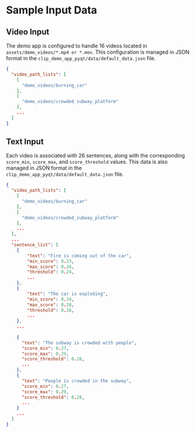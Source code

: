 # Sample Input Data 

## Video Input

The demo app is configured to handle 16 videos located in `assets/demo_videos/*.mp4 or *.mov`. This configuration is managed in JSON format in the `clip_demo_app_pyqt/data/default_data.json` file.

```json
{
  "video_path_lists": [
    [
      "demo_videos/burning_car"
    ],
    [
      "demo_videos/crowded_subway_platform"
    ],
    ...
  ]
}
```

## Text Input

Each video is associated with 26 sentences, along with the corresponding `score_min`, `score_max`, and `score_threshold` values. This data is also managed in JSON format in the `clip_demo_app_pyqt/data/default_data.json` file.

```json
{
  "video_path_lists": [
    [
      "demo_videos/burning_car"
    ],
    [
      "demo_videos/crowded_subway_platform"
    ],
    ...
  ],
  ...
  "sentence_list": [
    {
        "text": "Fire is coming out of the car",
        "min_score": 0.23,
        "max_score": 0.26,
        "threshold": 0.24,
        ...
    },
    {
        "text": "The car is exploding",
        "min_score": 0.24,
        "max_score": 0.28,
        "threshold": 0.26,
        ...
    },
    ...
    
    {
      "text": "The subway is crowded with people",
      "score_min": 0.27,
      "score_max": 0.29,
      "score_threshold": 0.28,
      ...
    },
    {
      "text": "People is crowded in the subway",
      "score_min": 0.27,
      "score_max": 0.29,
      "score_threshold": 0.28,
      ...
    }
    ...
  ]
}
```
